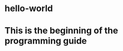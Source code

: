 # hello-world

<!DOCTYPE HTML>
<html>
  <head>
    <title>Test</title>
    <link href="style.css" type="text/css" rel="sylesheet">
  </head>
  <body>
   <div class="start">
    <h1> This is the beginning of the programming guide</h1>
   </div>
  </body>
<html>
